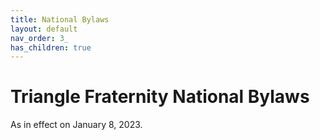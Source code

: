 ```yaml
---
title: National Bylaws
layout: default
nav_order: 3_
has_children: true
---
```


# Triangle Fraternity National Bylaws

As in effect on January 8, 2023.

